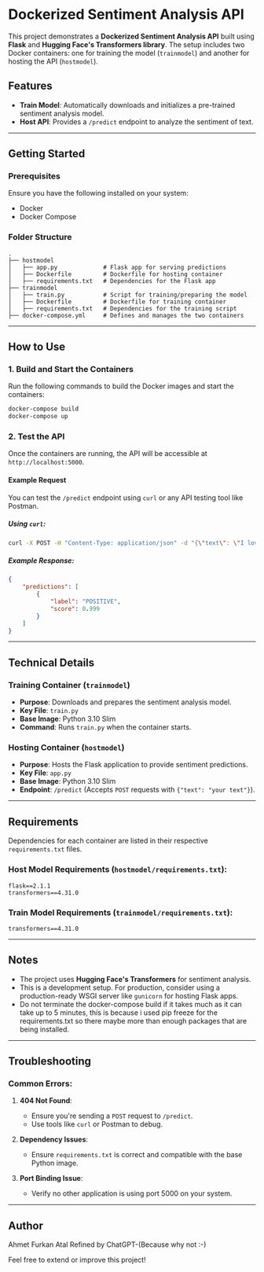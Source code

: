 # Dockerized Sentiment Analysis API

This project demonstrates a **Dockerized Sentiment Analysis API** built using **Flask** and **Hugging Face's Transformers library**. The setup includes two Docker containers: one for training the model (`trainmodel`) and another for hosting the API (`hostmodel`).

## Features
- **Train Model**: Automatically downloads and initializes a pre-trained sentiment analysis model.
- **Host API**: Provides a `/predict` endpoint to analyze the sentiment of text.

---

## Getting Started

### Prerequisites
Ensure you have the following installed on your system:
- Docker
- Docker Compose

### Folder Structure
```
.
├── hostmodel
│   ├── app.py             # Flask app for serving predictions
│   ├── Dockerfile         # Dockerfile for hosting container
│   ├── requirements.txt   # Dependencies for the Flask app
├── trainmodel
│   ├── train.py           # Script for training/preparing the model
│   ├── Dockerfile         # Dockerfile for training container
│   ├── requirements.txt   # Dependencies for the training script
├── docker-compose.yml     # Defines and manages the two containers
```

---

## How to Use

### 1. Build and Start the Containers
Run the following commands to build the Docker images and start the containers:
```bash
docker-compose build
docker-compose up
```

### 2. Test the API
Once the containers are running, the API will be accessible at `http://localhost:5000`.

#### Example Request
You can test the `/predict` endpoint using `curl` or any API testing tool like Postman.

##### Using `curl`:
```bash
curl -X POST -H "Content-Type: application/json" -d "{\"text\": \"I love this product!\"}" http://localhost:5000/predict
```

##### Example Response:
```json
{
    "predictions": [
        {
            "label": "POSITIVE",
            "score": 0.999
        }
    ]
}
```

---

## Technical Details

### Training Container (`trainmodel`)
- **Purpose**: Downloads and prepares the sentiment analysis model.
- **Key File**: `train.py`
- **Base Image**: Python 3.10 Slim
- **Command**: Runs `train.py` when the container starts.

### Hosting Container (`hostmodel`)
- **Purpose**: Hosts the Flask application to provide sentiment predictions.
- **Key File**: `app.py`
- **Base Image**: Python 3.10 Slim
- **Endpoint**: `/predict` (Accepts `POST` requests with `{"text": "your text"}`).

---

## Requirements
Dependencies for each container are listed in their respective `requirements.txt` files.

### Host Model Requirements (`hostmodel/requirements.txt`):
```
flask==2.1.1
transformers==4.31.0
```

### Train Model Requirements (`trainmodel/requirements.txt`):
```
transformers==4.31.0
```

---

## Notes
- The project uses **Hugging Face's Transformers** for sentiment analysis.
- This is a development setup. For production, consider using a production-ready WSGI server like `gunicorn` for hosting Flask apps.
- Do not terminate the docker-compose build if it takes much as it can take up to 5 minutes, this is because i used pip freeze for the requirements.txt so there maybe more than enough packages that are being installed.

---

## Troubleshooting

### Common Errors:
1. **404 Not Found**:
   - Ensure you're sending a `POST` request to `/predict`.
   - Use tools like `curl` or Postman to debug.

2. **Dependency Issues**:
   - Ensure `requirements.txt` is correct and compatible with the base Python image.

3. **Port Binding Issue**:
   - Verify no other application is using port 5000 on your system.

---

## Author
Ahmet Furkan Atal
Refined by ChatGPT-(Because why not :-) 

Feel free to extend or improve this project!

